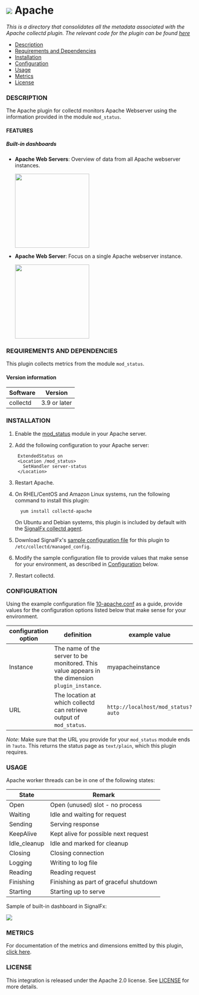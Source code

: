 # ![](https://github.com/signalfx/integrations/blob/master/collectd-apache/img/integrations_apache.png) Apache

_This is a directory that consolidates all the metadata associated with the Apache collectd plugin. The relevant code for the plugin can be found [here](https://github.com/signalfx/collectd/blob/master/src/apache.c)_

- [Description](#description)
- [Requirements and Dependencies](#requirements-and-dependencies)
- [Installation](#installation)
- [Configuration](#configuration)
- [Usage](#usage)
- [Metrics](#metrics)
- [License](#license)

### DESCRIPTION

The Apache plugin for collectd monitors Apache Webserver using the information provided in the module `mod_status`.

#### FEATURES

##### Built-in dashboards

- **Apache Web Servers**: Overview of data from all Apache webserver instances.

  [<img src='./img/dashboard_apache_webservers.png' width=200px>](./img/dashboard_apache_webservers.png)

- **Apache Web Server**: Focus on a single Apache webserver instance.

  [<img src='./img/dashboard_apache_webserver.png' width=200px>](./img/dashboard_apache_webserver.png)

### REQUIREMENTS AND DEPENDENCIES

This plugin collects metrics from the module `mod_status`.

#### Version information

| Software  | Version        |
|-----------|----------------|
| collectd  |  3.9 or later  |


### INSTALLATION

1. Enable the [mod_status](http://httpd.apache.org/docs/2.4/mod/mod_status.html) module in your Apache server.

1. Add the following configuration to your Apache server:

        ExtendedStatus on
        <Location /mod_status>
          SetHandler server-status
        </Location>

1. Restart Apache.

1. On RHEL/CentOS and Amazon Linux systems, run the following command to install this plugin:

         yum install collectd-apache

   On Ubuntu and Debian systems, this plugin is included by default with the [SignalFx collectd agent](https://github.com/signalfx/integrations/tree/master/collectd)[](sfx_link:sfxcollectd).

1. Download SignalFx's [sample configuration file](https://github.com/signalfx/integrations/blob/master/collectd-apache/10-apache.conf) for this plugin to `/etc/collectd/managed_config`.

1. Modify the sample configuration file to provide values that make sense for your environment, as described in [Configuration](#configuration) below.

1. Restart collectd.

### CONFIGURATION

Using the example configuration file [10-apache.conf](https://github.com/signalfx/integrations/tree/master/collectd-apache/10-apache.conf) as a guide, provide values for the configuration options listed below that make sense for your environment.

| configuration option | definition | example value |
| ---------------------|------------|---------------|
| Instance | The name of the server to be monitored. This value appears in the dimension `plugin_instance`. | myapacheinstance |
| URL | The location at which collectd can retrieve output of `mod_status`. | `http://localhost/mod_status?auto` |

_Note_: Make sure that the URL you provide for your `mod_status` module ends in `?auto`. This returns the status page as `text/plain`, which this plugin requires.

### USAGE

Apache worker threads can be in one of the following states:

| State        | Remark                                  |
|--------------|-----------------------------------------|
| Open         | Open (unused) slot - no process         |
| Waiting      | Idle and waiting for request            |
| Sending      | Serving response                        |
| KeepAlive    | Kept alive for possible next request    |
| Idle_cleanup | Idle and marked for cleanup             |
| Closing      | Closing connection                      |
| Logging      | Writing to log file                     |
| Reading      | Reading request                         |
| Finishing    | Finishing as part of graceful shutdown  |
| Starting     | Starting up to serve                    |

Sample of built-in dashboard in SignalFx:

![](././img/dashboard_apache.png)

### METRICS

For documentation of the metrics and dimensions emitted by this plugin, [click here](././docs).

### LICENSE

This integration is released under the Apache 2.0 license. See [LICENSE](./LICENSE) for more details.
